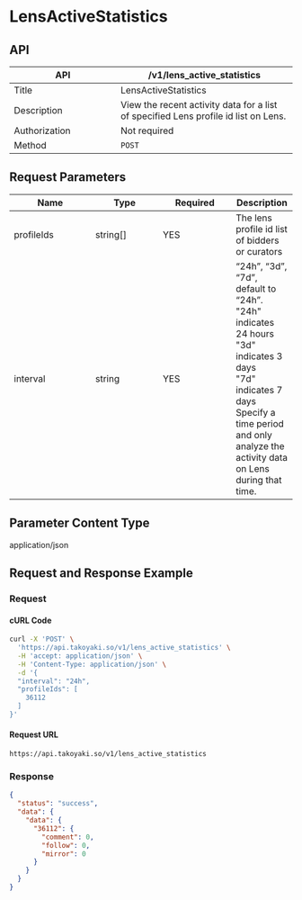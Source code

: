 # LensActiveStatistics

## API

<table><thead><tr><th width="174">API</th><th>/v1/lens_active_statistics</th></tr></thead><tbody><tr><td>Title</td><td>LensActiveStatistics</td></tr><tr><td>Description</td><td>View the recent activity data for a list of specified Lens profile id list on Lens.</td></tr><tr><td>Authorization</td><td>Not required</td></tr><tr><td>Method</td><td><code>POST</code></td></tr></tbody></table>

## Request Parameters

<table><thead><tr><th width="129">Name</th><th width="104">Type</th><th width="114">Required</th><th>Description</th></tr></thead><tbody><tr><td>profileIds</td><td>string[]</td><td>YES</td><td>The lens profile id list of bidders or curators</td></tr><tr><td>interval</td><td>string</td><td>YES</td><td>“24h”, “3d”, “7d”, default to “24h”. <br>"24h" indicates 24 hours<br>"3d" indicates 3 days<br>"7d" indicates 7 days<br>Specify a time period and only analyze the activity data on Lens during that time.</td></tr></tbody></table>

## Parameter Content Type

application/json

## Request and Response Example

### Request

#### cURL Code

```bash
curl -X 'POST' \
  'https://api.takoyaki.so/v1/lens_active_statistics' \
  -H 'accept: application/json' \
  -H 'Content-Type: application/json' \
  -d '{
  "interval": "24h",
  "profileIds": [
    36112
  ]
}'
```

#### Request URL

`https://api.takoyaki.so/v1/lens_active_statistics`

### Response

```json
{
  "status": "success",
  "data": {
    "data": {
      "36112": {
        "comment": 0,
        "follow": 0,
        "mirror": 0
      }
    }
  }
}
```

